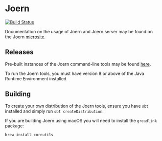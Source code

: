 Joern
===

[![Build Status](https://travis-ci.org/ShiftLeftSecurity/joern.svg?branch=master)](https://travis-ci.org/ShiftLeftSecurity/joern)

Documentation on the usage of Joern and Joern server may be found on the Joern [microsite](https://joern.io/docs/).

Releases
---
Pre-built instances of the Joern command-line tools may be found [here](https://github.com/ShiftLeftSecurity/joern/releases).

To run the Joern tools, you must have version 8 or above of the Java Runtime Environment installed.

Building
---
To create your own distribution of the Joern tools, ensure you have `sbt` installed and simply run 
`sbt createDistribution`.

If you are building Joern using macOS you will need to install the `greadlink` package:
```shell script
brew install coreutils
```
